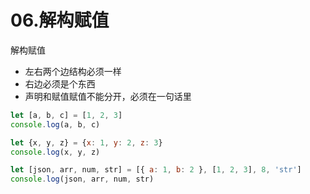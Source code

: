 # 06.解构赋值

 解构赋值

* 左右两个边结构必须一样
* 右边必须是个东西
* 声明和赋值赋值不能分开，必须在一句话里

```javascript
let [a, b, c] = [1, 2, 3]
console.log(a, b, c)

let {x, y, z} = {x: 1, y: 2, z: 3}
console.log(x, y, z)

let [json, arr, num, str] = [{ a: 1, b: 2 }, [1, 2, 3], 8, 'str']
console.log(json, arr, num, str)
```

